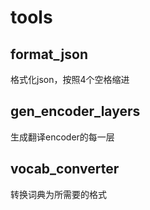 # tools

## format_json
格式化json，按照4个空格缩进

## gen_encoder_layers
生成翻译encoder的每一层

## vocab_converter
转换词典为所需要的格式
